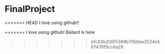 # FinalProject

<<<<<<< HEAD
I love using github!!

=======
I love using github! 
Ballard is here
>>>>>>> bfc83b206f5389b70bbbe2534e567476f5cc6a28
